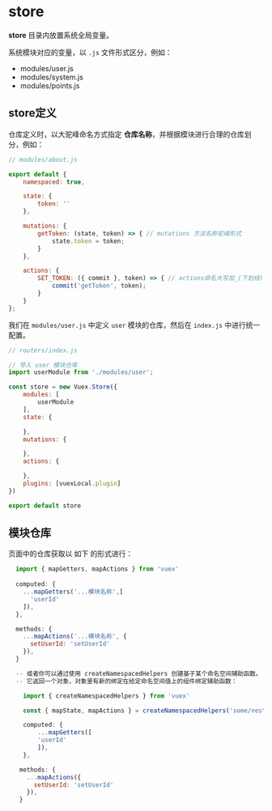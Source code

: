 # store

**store** 目录内放置系统全局变量。

系统模块对应的变量，以 `.js` 文件形式区分，例如：

- modules/user.js
- modules/system.js
- modules/points.js

## store定义

仓库定义时，以大驼峰命名方式指定 **仓库名称**，并根据模块进行合理的仓库划分，例如：

```javascript
// modules/about.js

export default {
    namespaced: true,

    state: {
        token: ''
    },

    mutations: {
        getToken: (state, token) => { // mutations 方法名称驼峰形式
            state.token = token;
        }
    },

    actions: {
        SET_TOKEN: ({ commit }, token) => { // actions命名大写加_(下划线)
            commit('getToken', token);
        }
    }
};
```

我们在 `modules/user.js` 中定义 `user` 模块的仓库，然后在 `index.js` 中进行统一配置。

```javascript
// routers/index.js

// 导入 user 模块仓库
import userModule from './modules/user';

const store = new Vuex.Store({
    modules: [
        userModule
    ],
    state: {

    },
    mutations: {

    },
    actions: {

    },
    plugins: [vuexLocal.plugin]
})

export default store

```

## 模块仓库

页面中的仓库获取以 如下 的形式进行：

```javascript
  import { mapGetters, mapActions } from 'vuex'
  
  computed: {
    ...mapGetters('...模块名称',[
      'userId'
    ]),
  },

  methods: {
    ...mapActions('...模块名称', {
      setUserId: 'setUserId'
    }),
  }

  -- 或者你可以通过使用 createNamespacedHelpers 创建基于某个命名空间辅助函数。
  -- 它返回一个对象，对象里有新的绑定在给定命名空间值上的组件绑定辅助函数：

    import { createNamespacedHelpers } from 'vuex'

    const { mapState, mapActions } = createNamespacedHelpers('some/nested/module（列如user）')

    computed: {
        ...mapGetters([
        'userId'
        ]),
    },

   methods: {
     ...mapActions({
       setUserId: 'setUserId'
     }),
   }

```

